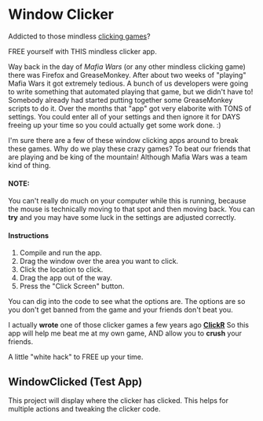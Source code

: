 # Window Clicker

Addicted to those mindless [clicking games](https://www.crazygames.com/game/clicker-heroes)?

FREE yourself with THIS mindless clicker app.

Way back in the day of *Mafia Wars* (or any other mindless clicking game) there was Firefox and GreaseMonkey.
After about two weeks of "playing" Mafia Wars it got extremely tedious.
A bunch of us developers were going to write something that automated playing that game, but we didn't have to!
Somebody already had started putting together some GreaseMonkey scripts to do it.
Over the months that "app" got very elaborite with TONS of settings.
You could enter all of your settings and then ignore it for DAYS freeing up your time so you could actually get some work done. :)

I'm sure there are a few of these window clicking apps around to break these games.
Why do we play these crazy games? 
To beat our friends that are playing and be king of the mountain!
Although Mafia Wars was a team kind of thing.

#### NOTE:
You can't really do much on your computer while this is running, because the mouse is technically moving to that spot and then moving back.
You can **try** and you may have some luck in the settings are adjusted correctly.

#### Instructions

1. Compile and run the app.
2. Drag the window over the area you want to click.
3. Click the location to click.
4. Drag the app out of the way.
5. Press the "Click Screen" button.

You can dig into the code to see what the options are.
The options are so you don't get banned from the game and your friends don't beat you.

I actually **wrote** one of those clicker games a few years ago **[ClickR](https://github.com/SpilledMilkCOM/ClickR)**
So this app will help me beat me at my own game, AND allow you to **crush** your friends.

A little "white hack" to FREE up your time.

## WindowClicked  (Test App)
This project will display where the clicker has clicked.  This helps for multiple actions and tweaking the clicker code.